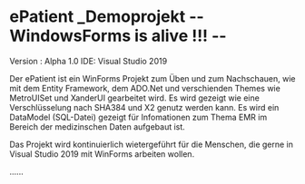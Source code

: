 # ePatient _Demoprojekt -- WindowsForms is alive !!! --

Version : Alpha 1.0
IDE: Visual Studio 2019 


Der ePatient ist ein WinForms Projekt zum Üben und zum Nachschauen, wie mit dem Entity Framework, dem ADO.Net und 
verschienden Themes wie MetroUISet und XanderUI gearbeitet wird. Es wird gezeigt wie eine Verschlüsselung nach SHA384 und X2 
genutz werden kann. Es wird ein DataModel (SQL-Datei) gezeigt für Infomationen zum Thema EMR im Bereich der medizinschen Daten 
aufgebaut ist.

Das Projekt wird kontinuierlich wietergeführt für die Menschen, die gerne in Visual Studio 2019 mit WinForms arbeiten wollen.


......


